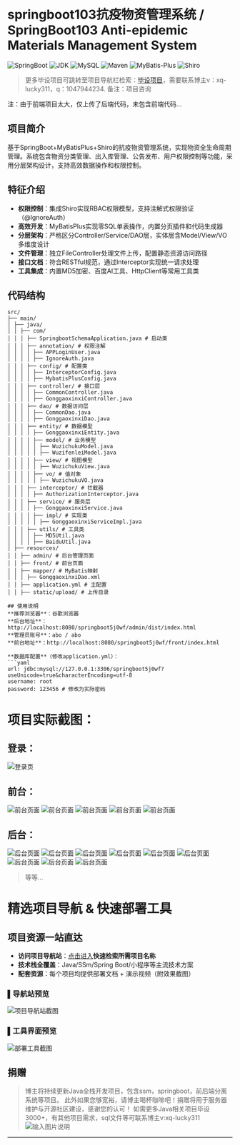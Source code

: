 # springboot103抗疫物资管理系统 / SpringBoot103 Anti-epidemic Materials Management System


![SpringBoot](https://img.shields.io/badge/SpringBoot-2.7+-brightgreen)
![JDK](https://img.shields.io/badge/JDK-1.8+-blue)
![MySQL](https://img.shields.io/badge/MySQL-5.7+-teal)
![Maven](https://img.shields.io/badge/Maven-3.6+-red)
![MyBatis-Plus](https://img.shields.io/badge/MyBatis_Plus-3.5.0-blue)
![Shiro](https://img.shields.io/badge/Shiro-1.3.2-green)

> 更多毕设项目可跳转至项目导航栏检索：[毕设项目](http://sysadmin.3vfree.vip)，需要联系博主v：xq-lucky311，q：1047944234. 备注：项目咨询
注：由于前端项目太大，仅上传了后端代码，未包含前端代码...

## 项目简介  
基于SpringBoot+MyBatisPlus+Shiro的抗疫物资管理系统，实现物资全生命周期管理。系统包含物资分类管理、出入库管理、公告发布、用户权限控制等功能，采用分层架构设计，支持高效数据操作和权限控制。

## 特征介绍  
- **权限控制**：集成Shiro实现RBAC权限模型，支持注解式权限验证（@IgnoreAuth）  
- **高效开发**：MyBatisPlus实现零SQL单表操作，内置分页插件和代码生成器  
- **分层架构**：严格区分Controller/Service/DAO层，实体层含Model/View/VO多维度设计  
- **文件管理**：独立FileController处理文件上传，配置静态资源访问路径  
- **接口文档**：符合RESTful规范，通过Interceptor实现统一请求处理  
- **工具集成**：内置MD5加密、百度AI工具、HttpClient等常用工具类  

## 代码结构 
```
src/
├── main/
│ ├── java/
│ │ ├── com/
│ │ │ ├── SpringbootSchemaApplication.java # 启动类
│ │ │ ├── annotation/ # 权限注解
│ │ │ │ ├── APPLoginUser.java
│ │ │ │ ├── IgnoreAuth.java
│ │ │ ├── config/ # 配置类
│ │ │ │ ├── InterceptorConfig.java
│ │ │ │ ├── MybatisPlusConfig.java
│ │ │ ├── controller/ # 接口层
│ │ │ │ ├── CommonController.java
│ │ │ │ ├── GonggaoxinxiController.java
│ │ │ ├── dao/ # 数据访问层
│ │ │ │ ├── CommonDao.java
│ │ │ │ ├── GonggaoxinxiDao.java
│ │ │ ├── entity/ # 数据模型
│ │ │ │ ├── GonggaoxinxiEntity.java
│ │ │ │ ├── model/ # 业务模型
│ │ │ │ │ ├── WuzichukuModel.java
│ │ │ │ │ ├── WuzifenleiModel.java
│ │ │ │ ├── view/ # 视图模型
│ │ │ │ │ ├── WuzichukuView.java
│ │ │ │ ├── vo/ # 值对象
│ │ │ │ │ ├── WuzichukuVO.java
│ │ │ ├── interceptor/ # 拦截器
│ │ │ │ ├── AuthorizationInterceptor.java
│ │ │ ├── service/ # 服务层
│ │ │ │ ├── GonggaoxinxiService.java
│ │ │ │ ├── impl/ # 实现类
│ │ │ │ │ ├── GonggaoxinxiServiceImpl.java
│ │ │ ├── utils/ # 工具类
│ │ │ │ ├── MD5Util.java
│ │ │ │ ├── BaiduUtil.java
│ ├── resources/
│ │ ├── admin/ # 后台管理页面
│ │ ├── front/ # 前台页面
│ │ ├── mapper/ # MyBatis映射
│ │ │ ├── GonggaoxinxiDao.xml
│ │ ├── application.yml # 主配置
│ │ ├── static/upload/ # 上传目录

## 使用说明
**推荐浏览器**：谷歌浏览器  
**后台地址**：http://localhost:8080/springboot5j0wf/admin/dist/index.html  
**管理员账号**：abo / abo  
**前台地址**：http://localhost:8080/springboot5j0wf/front/index.html  

**数据库配置**（修改application.yml）：
```yaml
url: jdbc:mysql://127.0.0.1:3306/springboot5j0wf?useUnicode=true&characterEncoding=utf-8
username: root
password: 123456 # 修改为实际密码
```

# 项目实际截图：
## 登录：
![登录页](xx/login.png)

## 前台：
![前台页面](xx/prefix/1.png)
![前台页面](xx/prefix/2.png)
![前台页面](xx/prefix/3.png)
![前台页面](xx/prefix/4.png)
![前台页面](xx/prefix/5.png)

## 后台：
![后台页面](xx/suffix/1.png)
![后台页面](xx/suffix/2.png)
![后台页面](xx/suffix/3.png)
![后台页面](xx/suffix/4.png)
![后台页面](xx/suffix/5.png)
![后台页面](xx/suffix/6.png)
![后台页面](xx/suffix/7.png)
![后台页面](xx/suffix/8.png)
![后台页面](xx/suffix/9.png)

> 等等...

# 精选项目导航 & 快速部署工具
## 项目资源一站直达
- ​**访问项目导航站**：[点击进入](http://sysadmin.3vfree.vip)**快速检索所需项目名称**
- ​**技术栈全覆盖**：Java/SSm/Spring Boot/小程序等主流技术方案
- ​**配套资源**：每个项目均提供部署文档 + 演示视频（附效果截图）

### ▌导航站预览
![项目导航站截图](项目检索工具.png)

### ▌工具界面预览
![部署工具截图](一键部署工具.png)

## 捐赠
> 博主将持续更新Java全栈开发项目，包含ssm，springboot，前后端分离系统等项目。
> 此外如果您够宽裕，请博主喝杯咖啡吧！捐赠将用于服务器维护与开源社区建设，感谢您的认可！
> 如需更多Java相关项目毕设3000+，有其他项目需求，sql文件等可联系博主v:xq-lucky311
![输入图片说明](%E7%91%9E%E5%B9%B8%EF%BC%81%E7%91%9E%E5%B9%B8%EF%BC%81.png)
---